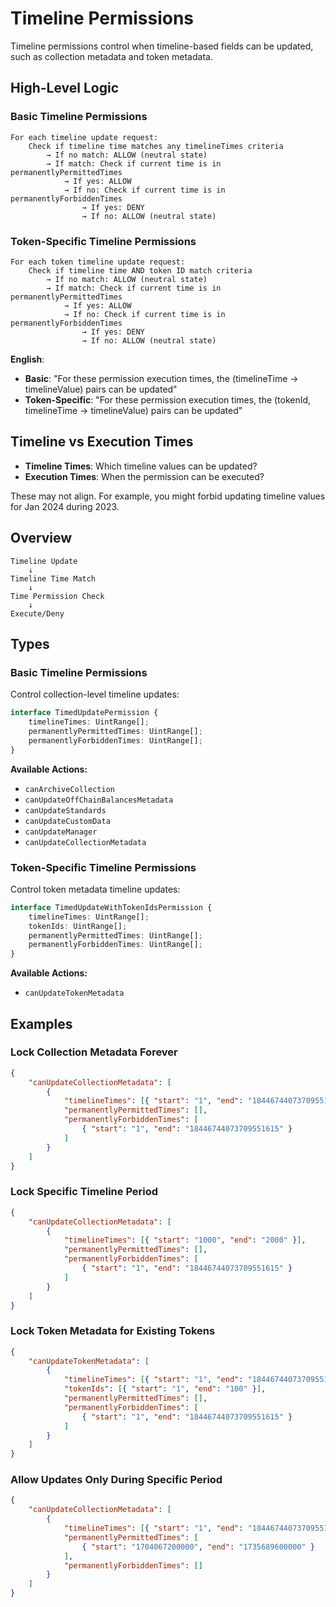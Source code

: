 # Timeline Permissions

Timeline permissions control when timeline-based fields can be updated, such as collection metadata and token metadata.

## High-Level Logic

### Basic Timeline Permissions

```
For each timeline update request:
    Check if timeline time matches any timelineTimes criteria
        → If no match: ALLOW (neutral state)
        → If match: Check if current time is in permanentlyPermittedTimes
            → If yes: ALLOW
            → If no: Check if current time is in permanentlyForbiddenTimes
                → If yes: DENY
                → If no: ALLOW (neutral state)
```

### Token-Specific Timeline Permissions

```
For each token timeline update request:
    Check if timeline time AND token ID match criteria
        → If no match: ALLOW (neutral state)
        → If match: Check if current time is in permanentlyPermittedTimes
            → If yes: ALLOW
            → If no: Check if current time is in permanentlyForbiddenTimes
                → If yes: DENY
                → If no: ALLOW (neutral state)
```

**English**:

-   **Basic**: "For these permission execution times, the (timelineTime -> timelineValue) pairs can be updated"
-   **Token-Specific**: "For these permission execution times, the (tokenId, timelineTime -> timelineValue) pairs can be updated"

## Timeline vs Execution Times

-   **Timeline Times**: Which timeline values can be updated?
-   **Execution Times**: When the permission can be executed?

These may not align. For example, you might forbid updating timeline values for Jan 2024 during 2023.

## Overview

```
Timeline Update
    ↓
Timeline Time Match
    ↓
Time Permission Check
    ↓
Execute/Deny
```

## Types

### Basic Timeline Permissions

Control collection-level timeline updates:

```typescript
interface TimedUpdatePermission {
    timelineTimes: UintRange[];
    permanentlyPermittedTimes: UintRange[];
    permanentlyForbiddenTimes: UintRange[];
}
```

**Available Actions:**

-   `canArchiveCollection`
-   `canUpdateOffChainBalancesMetadata`
-   `canUpdateStandards`
-   `canUpdateCustomData`
-   `canUpdateManager`
-   `canUpdateCollectionMetadata`

### Token-Specific Timeline Permissions

Control token metadata timeline updates:

```typescript
interface TimedUpdateWithTokenIdsPermission {
    timelineTimes: UintRange[];
    tokenIds: UintRange[];
    permanentlyPermittedTimes: UintRange[];
    permanentlyForbiddenTimes: UintRange[];
}
```

**Available Actions:**

-   `canUpdateTokenMetadata`

## Examples

### Lock Collection Metadata Forever

```json
{
    "canUpdateCollectionMetadata": [
        {
            "timelineTimes": [{ "start": "1", "end": "18446744073709551615" }],
            "permanentlyPermittedTimes": [],
            "permanentlyForbiddenTimes": [
                { "start": "1", "end": "18446744073709551615" }
            ]
        }
    ]
}
```

### Lock Specific Timeline Period

```json
{
    "canUpdateCollectionMetadata": [
        {
            "timelineTimes": [{ "start": "1000", "end": "2000" }],
            "permanentlyPermittedTimes": [],
            "permanentlyForbiddenTimes": [
                { "start": "1", "end": "18446744073709551615" }
            ]
        }
    ]
}
```

### Lock Token Metadata for Existing Tokens

```json
{
    "canUpdateTokenMetadata": [
        {
            "timelineTimes": [{ "start": "1", "end": "18446744073709551615" }],
            "tokenIds": [{ "start": "1", "end": "100" }],
            "permanentlyPermittedTimes": [],
            "permanentlyForbiddenTimes": [
                { "start": "1", "end": "18446744073709551615" }
            ]
        }
    ]
}
```

### Allow Updates Only During Specific Period

```json
{
    "canUpdateCollectionMetadata": [
        {
            "timelineTimes": [{ "start": "1", "end": "18446744073709551615" }],
            "permanentlyPermittedTimes": [
                { "start": "1704067200000", "end": "1735689600000" }
            ],
            "permanentlyForbiddenTimes": []
        }
    ]
}
```
